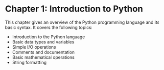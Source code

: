 # Chapter 1: Introduction to Python

This chapter gives an overview of the Python programming language and its basic syntax. It covers the following topics:

- Introduction to the Python language
- Basic data types and variables
- Simple I/O operations
- Comments and documentation
- Basic mathematical operations
- String formatting
